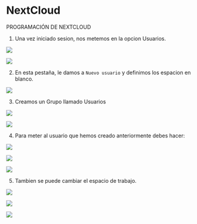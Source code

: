 # NextCloud

PROGRAMACIÓN DE NEXTCLOUD

1. Una vez iniciado sesion, nos metemos en la opcion Usuarios.

![](/Manuales/NextCloud/Imatges/PROGRAMACION/1.png)

![](/Manuales/NextCloud/Imatges/PROGRAMACION/2.png)


2. En esta pestaña, le damos a ``Nuevo usuario`` y definimos los espacion en blanco.

![](/Manuales/NextCloud/Imatges/PROGRAMACION/3.png)




3. Creamos un Grupo llamado Usuarios

![](/Manuales/NextCloud/Imatges/PROGRAMACION/4.png)

![](/Manuales/NextCloud/Imatges/PROGRAMACION/5.png)





4. Para meter al usuario que hemos creado anteriormente debes hacer:

![](/Manuales/NextCloud/Imatges/PROGRAMACION/6.png)

![](/Manuales/NextCloud/Imatges/PROGRAMACION/7.png)

![](/Manuales/NextCloud/Imatges/PROGRAMACION/8.png)

5. Tambien se puede cambiar el espacio de trabajo.

![](/Manuales/NextCloud/Imatges/PROGRAMACION/6.png)

![](/Manuales/NextCloud/Imatges/PROGRAMACION/9.png)

![](/Manuales/NextCloud/Imatges/PROGRAMACION/10.png)
